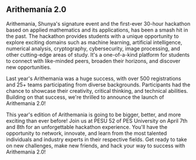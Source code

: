 ## Arithemanía 2.0

Arithemania, Shunya's signature event and the first-ever 30-hour hackathon based on applied mathematics and its applications, has been a smash hit in the past. The hackathon provides students with a unique opportunity to explore exciting domains such as machine learning, artificial intelligence, numerical analysis, cryptography, cybersecurity, image processing, and other cutting-edge areas of study. It's a one-of-a-kind platform for students to connect with like-minded peers, broaden their horizons, and discover new opportunities.

Last year's Arithemania was a huge success, with over 500 registrations and 25+ teams participating from diverse backgrounds. Participants had the chance to showcase their creativity, critical thinking, and technical abilities. Building on that success, we're thrilled to announce the launch of Arithemania 2.0!

This year's edition of Arithemania is going to be bigger, better, and more exciting than ever before! Join us at PESU 52 of PES University on April 7th and 8th for an unforgettable hackathon experience. You'll have the opportunity to network, innovate, and learn from the most talented individuals and industry experts in their respective fields. Get ready to take on new challenges, make new friends, and hack your way to success with Arithemania 2.0!
